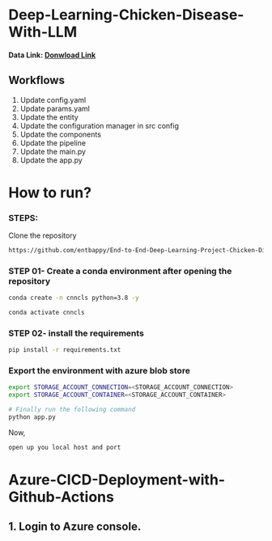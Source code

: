 # Deep-Learning-Chicken-Disease-With-LLM



#### Data Link: [Donwload Link](https://drive.google.com/file/d/1pV0DAdyjzsjk0HL7f8_5qiS_mVyjYk25/view?usp=sharing)

## Workflows

1. Update config.yaml
3. Update params.yaml
4. Update the entity
5. Update the configuration manager in src config
6. Update the components
7. Update the pipeline 
8. Update the main.py
9. Update the app.py




# How to run?
### STEPS:

Clone the repository

```bash
https://github.com/entbappy/End-to-End-Deep-Learning-Project-Chicken-Disease
```
### STEP 01- Create a conda environment after opening the repository

```bash
conda create -n cnncls python=3.8 -y
```

```bash
conda activate cnncls
```


### STEP 02- install the requirements
```bash
pip install -r requirements.txt
```


### Export the environment with azure blob store
```bash
export STORAGE_ACCOUNT_CONNECTION=<STORAGE_ACCOUNT_CONNECTION>
export STORAGE_ACCOUNT_CONTAINER=<STORAGE_ACCOUNT_CONTAINER>

```


```bash
# Finally run the following command
python app.py
```

Now,
```bash
open up you local host and port
```




# Azure-CICD-Deployment-with-Github-Actions

## 1. Login to Azure console.

